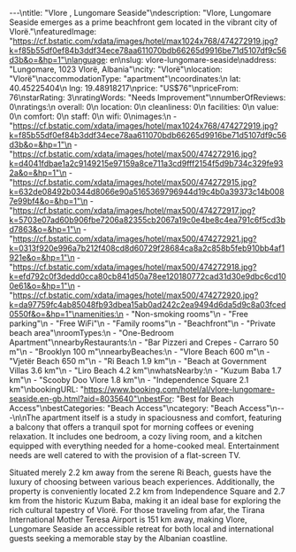 ---\ntitle: "Vlore , Lungomare Seaside"\ndescription: "Vlore, Lungomare Seaside emerges as a prime beachfront gem located in the vibrant city of Vlorë."\nfeaturedImage: "https://cf.bstatic.com/xdata/images/hotel/max1024x768/474272919.jpg?k=f85b55df0ef84b3ddf34ece78aa611070bdb66265d9916be71d5107df9c56d3b&o=&hp=1"\nlanguage: en\nslug: vlore-lungomare-seaside\naddress: "Lungomare, 1023 Vlorë, Albania"\ncity: "Vlorë"\nlocation: "Vlorë"\naccommodationType: "apartment"\ncoordinates:\n  lat: 40.45225404\n  lng: 19.48918217\nprice: "US$76"\npriceFrom: 76\nstarRating: 3\nratingWords: "Needs Improvement"\nnumberOfReviews: 0\nratings:\n  overall: 0\n  location: 0\n  cleanliness: 0\n  facilities: 0\n  value: 0\n  comfort: 0\n  staff: 0\n  wifi: 0\nimages:\n  - "https://cf.bstatic.com/xdata/images/hotel/max1024x768/474272919.jpg?k=f85b55df0ef84b3ddf34ece78aa611070bdb66265d9916be71d5107df9c56d3b&o=&hp=1"\n  - "https://cf.bstatic.com/xdata/images/hotel/max500/474272916.jpg?k=d4041fdbae1a2c9149215e97159a8ce711a3cd9fff2154f5d9b734c329fe932a&o=&hp=1"\n  - "https://cf.bstatic.com/xdata/images/hotel/max500/474272915.jpg?k=632de08492b0344d8066e90a5165369796944d19c4b0a39373c14b0087e99bf4&o=&hp=1"\n  - "https://cf.bstatic.com/xdata/images/hotel/max500/474272917.jpg?k=5703e07ad60b906fbe7206a82355cb2067a19c0e4be8c4ea791c6f5cd3bd7863&o=&hp=1"\n  - "https://cf.bstatic.com/xdata/images/hotel/max500/474272921.jpg?k=0313f920e996a7b212f408cd8d60729f28684ca8a2c858b5feb910bb4af1921e&o=&hp=1"\n  - "https://cf.bstatic.com/xdata/images/hotel/max500/474272918.jpg?k=efd792c0f3dedd0cca80cb841d50a78ee120180772cad31d30e9dbc6cd100e61&o=&hp=1"\n  - "https://cf.bstatic.com/xdata/images/hotel/max500/474272920.jpg?k=da97759fc4ab85048fb93dbea15ab0ad242c2ea9494d6da5d9c8a03fced0550f&o=&hp=1"\namenities:\n  - "Non-smoking rooms"\n  - "Free parking"\n  - "Free WiFi"\n  - "Family rooms"\n  - "Beachfront"\n  - "Private beach area"\nroomTypes:\n  - "One-Bedroom Apartment"\nnearbyRestaurants:\n  - "Bar Pizzeri and Crepes - Carraro 50 m"\n  - "Brooklyn 100 m"\nnearbyBeaches:\n  - "Vlore Beach 600 m"\n  - "Vjetër Beach 650 m"\n  - "Ri Beach 1.9 km"\n  - "Beach at Government Villas 3.6 km"\n  - "Liro Beach 4.2 km"\nwhatsNearby:\n  - "Kuzum Baba 1.7 km"\n  - "Scooby Doo Vlore 1.8 km"\n  - "Independence Square 2.1 km"\nbookingURL: "https://www.booking.com/hotel/al/vlore-lungomare-seaside.en-gb.html?aid=8035640"\nbestFor: "Best for Beach Access"\nbestCategories: "Beach Access"\ncategory: "Beach Access"\n---\n\nThe apartment itself is a study in spaciousness and comfort, featuring a balcony that offers a tranquil spot for morning coffees or evening relaxation. It includes one bedroom, a cozy living room, and a kitchen equipped with everything needed for a home-cooked meal. Entertainment needs are well catered to with the provision of a flat-screen TV.

Situated merely 2.2 km away from the serene Ri Beach, guests have the luxury of choosing between various beach experiences. Additionally, the property is conveniently located 2.2 km from Independence Square and 2.7 km from the historic Kuzum Baba, making it an ideal base for exploring the rich cultural tapestry of Vlorë. For those traveling from afar, the Tirana International Mother Teresa Airport is 151 km away, making Vlore, Lungomare Seaside an accessible retreat for both local and international guests seeking a memorable stay by the Albanian coastline.